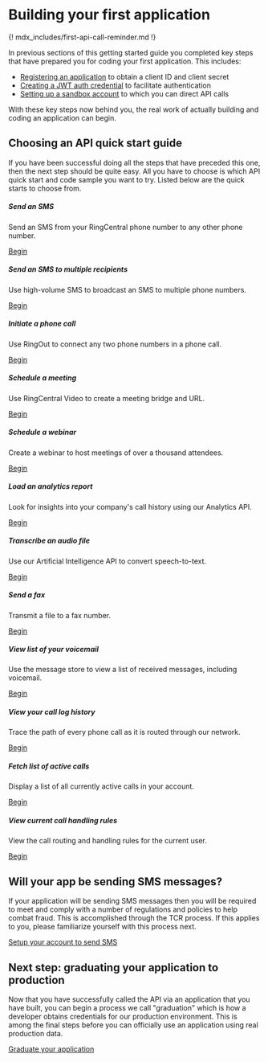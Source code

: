 # Building your first application

{! mdx_includes/first-api-call-reminder.md !}

In previous sections of this getting started guide you completed key steps that have prepared you for coding your first application. This includes:

* [Registering an application](register-app.md) to obtain a client ID and client secret
* [Creating a JWT auth credential](create-credential.md) to facilitate authentication
* [Setting up a sandbox account](using-sandbox.md) to which you can direct API calls

With these key steps now behind you, the real work of actually building and coding an application can begin. 

## Choosing an API quick start guide

If you have been successful doing all the steps that have preceded this one, then the next step should be quite easy. All you have to choose is which API quick start and code sample you want to try. Listed below are the quick starts to choose from.

<div class="row row-cols-1 row-cols-md-4 mb-3">
  <div class="col">
    <div class="card h-100">
      <div class="card-body pt-0">
        <h5 class="h5 card-title">Send an SMS</h5>
        <p class="card-text">Send an SMS from your RingCentral phone number to any other phone number.</p>
        <a href="../../messaging/quick-start/" class="card-link">Begin</a>
      </div>
    </div>
  </div>
  <div class="col">
    <div class="card h-100">
      <div class="card-body pt-0">
        <h5 class="h5 card-title">Send an SMS to multiple recipients</h5>
        <p class="card-text">Use high-volume SMS to broadcast an SMS to multiple phone numbers.</p>
        <a href="../../messaging/sms/high-volume/sending-highvolume-sms/" class="card-link">Begin</a>
      </div>
    </div>
  </div>
  <div class="col">
    <div class="card h-100">
      <div class="card-body pt-0">
        <h5 class="h5 card-title">Initiate a phone call</h5>
        <p class="card-text">Use RingOut to connect any two phone numbers in a phone call.</p>
        <a href="../../voice/quick-start/" class="card-link">Begin</a>
      </div>
    </div>
  </div>
  <div class="col">
    <div class="card h-100">
      <div class="card-body pt-0">
        <h5 class="h5 card-title">Schedule a meeting</h5>
        <p class="card-text">Use RingCentral Video to create a meeting bridge and URL.</p>
        <a href="../../video/api/quick-start/" class="card-link">Begin</a>
      </div>
    </div>
  </div>
</div>


<div class="row row-cols-1 row-cols-md-4 mb-3">
  <div class="col">
    <div class="card h-100">
      <div class="card-body pt-0">
        <h5 class="h5 card-title">Schedule a webinar</h5>
        <p class="card-text">Create a webinar to host meetings of over a thousand attendees.</p>
        <a href="../../webinar/quick-start/" class="card-link">Begin</a>
      </div>
    </div>
  </div>
  <div class="col">
    <div class="card h-100">
      <div class="card-body pt-0">
        <h5 class="h5 card-title">Load an analytics report</h5>
        <p class="card-text">Look for insights into your company's call history using our Analytics API.</p>
        <a href="../../analytics/quick-start/" class="card-link">Begin</a>
      </div>
    </div>
  </div>
  <div class="col">
    <div class="card h-100">
      <div class="card-body pt-0">
        <h5 class="h5 card-title">Transcribe an audio file</h5>
        <p class="card-text">Use our Artificial Intelligence API to convert speech-to-text.</p>
        <a href="../../ai/quick-start/" class="card-link">Begin</a>
      </div>
    </div>
  </div>
  <div class="col">
    <div class="card h-100">
      <div class="card-body pt-0">
        <h5 class="h5 card-title">Send a fax</h5>
        <p class="card-text">Transmit a file to a fax number.</p>
        <a href="../../messaging/fax/sending-faxes/" class="card-link">Begin</a>
      </div>
    </div>
  </div>
</div>

<div class="row row-cols-1 row-cols-md-4 mb-3">
  <div class="col">
    <div class="card h-100">
      <div class="card-body pt-0">
        <h5 class="h5 card-title">View list of your voicemail</h5>
        <p class="card-text">Use the message store to view a list of received messages, including voicemail.</p>
        <a href="../../messaging/message-store/working-with-message-store/" class="card-link">Begin</a>
      </div>
    </div>
  </div>
  <div class="col">
    <div class="card h-100">
      <div class="card-body pt-0">
        <h5 class="h5 card-title">View your call log history</h5>
        <p class="card-text">Trace the path of every phone call as it is routed through our network.</p>
        <a href="../../voice/call-log/quick-start/" class="card-link">Begin</a>
      </div>
    </div>
  </div>
  <div class="col">
    <div class="card h-100">
      <div class="card-body pt-0">
        <h5 class="h5 card-title">Fetch list of active calls</h5>
        <p class="card-text">Display a list of all currently active calls in your account.</p>
        <a href="../../voice/finding-active-calls/" class="card-link">Begin</a>
      </div>
    </div>
  </div>
  <div class="col">
    <div class="card h-100">
      <div class="card-body pt-0">
        <h5 class="h5 card-title">View current call handling rules</h5>
        <p class="card-text">View the call routing and handling rules for the current user.</p>
        <a href="../../voice/call-routing/get-started/" class="card-link">Begin</a>
      </div>
    </div>
  </div>
</div>

## Will your app be sending SMS messages?

If your application will be sending SMS messages then you will be required to meet and comply with a number of regulations and policies to help combat fraud. This is accomplished through the TCR process. If this applies to you, please familiarize yourself with this process next.

<a class="btn btn-lg btn-primary" href="../sms/">Setup your account to send SMS</a>

## Next step: graduating your application to production

Now that you have successfully called the API via an application that you have built, you can begin a process we call "graduation" which is how a developer obtains credentials for our production environment. This is among the final steps before you can officially use an application using real production data.

<a class="btn btn-lg btn-primary" href="../graduate-app/">Graduate your application</a>


